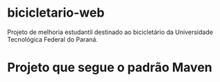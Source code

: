 # bicicletario-web
Projeto de melhoria estudantil destinado ao bicicletário da Universidade Tecnológica Federal do Paraná.

# Projeto que segue o padrão Maven
